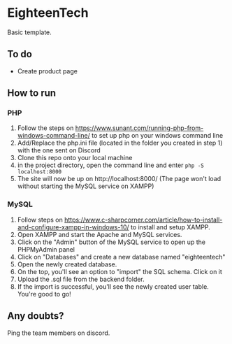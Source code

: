 # EighteenTech

Basic template.

## To do

* Create product page

## How to run

### PHP

1. Follow the steps on  https://www.sunant.com/running-php-from-windows-command-line/ to set up php on your windows command line
2. Add/Replace the php.ini file (located in the folder you created in step 1) with the one sent on Discord
3. Clone this repo onto your local machine
4. in the project directory, open the command line and enter `php -S localhost:8000`
5. The site will now be up on http://localhost:8000/ (The page won't load without starting the MySQL service on XAMPP)

### MySQL

1. Follow steps on https://www.c-sharpcorner.com/article/how-to-install-and-configure-xampp-in-windows-10/ to install and setup XAMPP.
2. Open XAMPP and start the Apache and MySQL services.
3. Click on the "Admin" button of the MySQL service to open up the PHPMyAdmin panel
4. Click on "Databases" and create a new database named "eighteentech"
5. Open the newly created database.
6. On the top, you'll see an option to "import" the SQL schema. Click on it
7. Upload the .sql file from the backend folder.
8. If the import is successful, you'll see the newly created user table. You're good to go!

## Any doubts?

Ping the team members on discord.

